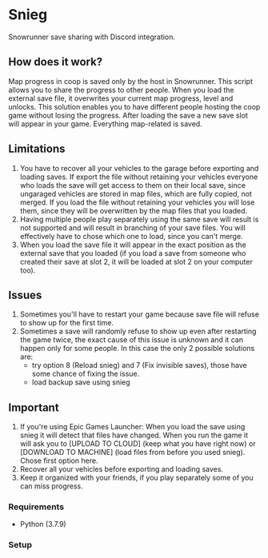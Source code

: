 # Snieg
Snowrunner save sharing with Discord integration.

## How does it work?
Map progress in coop is saved only by the host in Snowrunner. This script allows you to share the progress to other people. 
When you load the external save file, it overwrites your current map progress, level and unlocks. This solution enables you to have different people hosting the coop game without losing the progress. After loading the save a new save slot will appear in your game. Everything map-related is saved.

## Limitations
1. You have to recover all your vehicles to the garage before exporting and loading saves.
If export the file without retaining your vehicles everyone who loads the save will get access to them on their local save, since ungaraged vehicles are stored in map files, which are fully copied, not merged.
If you load the file without retaining your vehicles you will lose them, since they will be overwritten by the map files that you loaded.
2. Having multiple people play separately using the same save will result is not supported and will result in branching of your save files. You will effectively have to chose which one to load, since you can't merge.
3. When you load the save file it will appear in the exact position as the external save that you loaded (if you load a save from someone who created their save at slot 2, it will be loaded at slot 2 on your computer too).

## Issues
1. Sometimes you'll have to restart your game because save file will refuse to show up for the first time.
2. Sometimes a save will randomly refuse to show up even after restarting the game twice, the exact cause of this issue is unknown and it can happen only for some people. In this case the only 2 possible solutions are:
    - try option 8 (Reload snieg) and 7 (Fix invisible saves), those have some chance of fixing the issue.
    - load backup save using snieg

## Important
1. If you're using Epic Games Launcher:
When you load the save using snieg it will detect that files have changed. When you run the game it will ask you to [UPLOAD TO CLOUD] (keep what you have right now) or [DOWNLOAD TO MACHINE] (load files from before you used snieg). Chose first option here.
2. Recover all your vehicles before exporting and loading saves.
3. Keep it organized with your friends, if you play separately some of you can miss progress.

### Requirements
- Python (3.7.9)

### Setup
